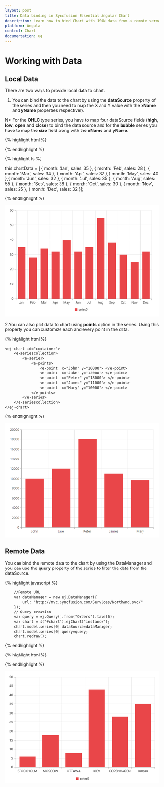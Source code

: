 ```yaml
---
layout: post
title: Data binding in Syncfusion Essential Angular Chart
description: Learn how to bind Chart with JSON data from a remote server or locally in client browser.
platform: Angular
control: Chart
documentation: ug
---
```


# Working with Data

## Local Data

There are two ways to provide local data to chart.

1. You can bind the data to the chart by using the **dataSource** property of the series and then you need to map the X and Y value with the **xName** and **yName** properties respectively.

N> For the **OHLC** type series, you have to map four dataSource fields (**high**, **low**, **open** and **close**) to bind the data source and for the **bubble** series you have to map the **size** field along with the **xName** and **yName**. 


{% highlight html %}

<ej-chart id="container">
        <e-seriescollection >
            <e-series xName="month" [dataSource]="chartData" yName="sales" >
            </e-series>
        </e-seriescollection>
</ej-chart>

{% endhighlight %}

{% highlight ts %}

this.chartData = [
          { month: 'Jan', sales: 35 }, { month: 'Feb', sales: 28 },  { month: 'Mar', sales: 34 },
          { month: 'Apr', sales: 32 },{ month: 'May', sales: 40 },{ month: 'Jun', sales: 32 },
          { month: 'Jul', sales: 35 },  { month: 'Aug', sales: 55 }, { month: 'Sep', sales: 38 },
          { month: 'Oct', sales: 30 }, { month: 'Nov', sales: 25 }, { month: 'Dec', sales: 32 }];

{% endhighlight %}

![Local Data](Working-with-Data_images/Working-with-Data_img1.png)


2.You can also plot data to chart using **points** option in the series. Using this property you can customize each and every point in the data.

{% highlight html %}

    <ej-chart id="container">
        <e-seriescollection>
            <e-series>
                <e-points>
                    <e-point  x="John" y="10000"> </e-point>
                    <e-point  x="Jake" y="12000"> </e-point>
                    <e-point  x="Peter" y="18000"> </e-point>
                    <e-point  x="James" y="11000"> </e-point>
                    <e-point  x="Mary" y="10000"> </e-point>
                </e-points>
            </e-series>
        </e-seriescollection>
    </ej-chart>

{% endhighlight %}

![Local Data](Working-with-Data_images/Working-with-Data_img2.png)

## Remote Data

You can bind the remote data to the chart by using the DataManager and you can use the **query** property of the series to filter the data from the dataSource.

{% highlight javascript %}

        //Remote URL
        var dataManager = new ej.DataManager({
            url: "http://mvc.syncfusion.com/Services/Northwnd.svc/"
        });
        // Query creation
        var query = ej.Query().from("Orders").take(6);
        var chart = $("#chart").ejChart("instance");
        chart.model.series[0].dataSource=dataManager;
        chart.model.series[0].query=query;
        chart.redraw();

{% endhighlight %}

{% highlight html %}

<ej-chart id="container">
        <e-seriescollection>
            <e-series xName="ShipCity" yName="Freight">
            </e-series>        
        </e-seriescollection>
</ej-chart>

{% endhighlight %}

![Remote Data](Working-with-Data_images/Working-with-Data_img3.png)